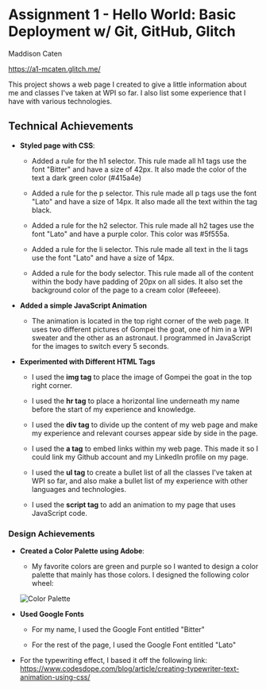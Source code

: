 Assignment 1 - Hello World: Basic Deployment w/ Git, GitHub, Glitch
===
Maddison Caten

https://a1-mcaten.glitch.me/

This project shows a web page I created to give a little information about me and classes I've taken at WPI so far. I also list some experience that I have with various technologies. 

## Technical Achievements
- **Styled page with CSS**:
    - Added a rule for the h1 selector. This rule made all h1 tags use the font "Bitter" and have a size of 42px. It also made the color of the text a dark green color (#415a4e)

    - Added a rule for the p selector. This rule made all p tags use the font "Lato" and have a size of 14px. It also made all the text within the tag black.

    - Added a rule for the h2 selector. This rule made all h2 tages use the font "Lato" and have a purple color. This color was #5f555a.

    - Added a rule for the li selector. This rule made all text in the li tags use the font "Lato" and have a size of 14px. 

    - Added a rule for the body selector. This rule made all of the content within the body have padding of 20px on all sides. It also set the background color of the page to a cream color (#efeeee).

- **Added a simple JavaScript Animation**
    - The animation is located in the top right corner of the web page. It uses two different pictures of Gompei the goat, one of him in a WPI sweater and the other as an astronaut. I programmed in JavaScript for the images to switch every 5 seconds.

- **Experimented with Different HTML Tags**
    - I used the **img tag** to place the image of Gompei the goat in the top right corner.

    - I used the **hr tag** to place a horizontal line underneath my name before the start of my experience and knowledge.

    - I used the **div tag** to divide up the content of my web page and make my experience and relevant courses appear side by side in the page.

    - I used the **a tag** to embed links within my web page. This made it so I could link my Github account and my LinkedIn profile on my page.

    - I used the **ul tag** to create a bullet list of all the classes I've taken at WPI so far, and also make a bullet list of my experience with other languages and technologies.

    - I used the **script tag** to add an animation to my page that uses JavaScript code.

 
### Design Achievements
- **Created a Color Palette using Adobe**: 
    - My favorite colors are green and purple so I wanted to design a color palette that mainly has those colors. I designed the following color wheel:

    ![Color Palette](https://cdn.glitch.com/9c2f420d-101b-4535-afef-0199a4380e29%2Fpalette.JPG?v=1630268934921)

- **Used Google Fonts**
    - For my name, I used the Google Font entitled "Bitter"

    - For the rest of the page, I used the Google Font entitled "Lato"

- For the typewriting effect, I based it off the following link: https://www.codesdope.com/blog/article/creating-typewriter-text-animation-using-css/ 
